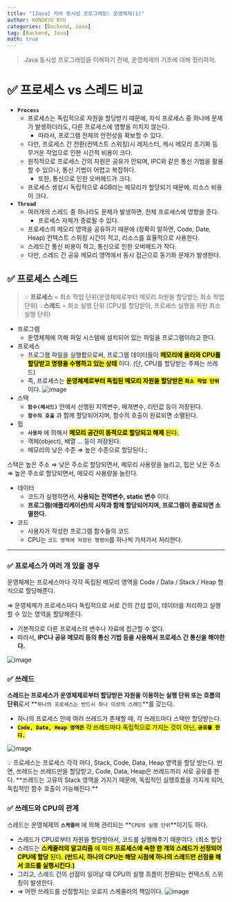 ```yaml
---
title: "[Java] 자바 동시성 프로그래밍: 운영체제(1)"
author: HONGKYU RYU
categories: [Backend, Java]
tag: [Backend, Java]
math: true
---
```


> Java 동시성 프로그래밍을 이해하기 전에, 운영체제의 기초에 대해 정리하자.

# ✅ 프로세스 vs 스레드 비교

- **`Process`**
    - 프로세스는 독립적으로 자원을 할당받기 때문에, 자식 프로세스 중 하나에 문제가 발생하더라도, 다른 프로세스에 영향을 미치지 않는다.
        - 따라서, 프로그램 전체의 안전성을 확보할 수 있다.
    - 다만, 프로세스 간 전환(컨텍스트 스위칭)시 레지스터, 캐시 메모리 초기화 등 무거운 작업으로 인한 시간적 비용이 크다.
    - 원칙적으로 프로세스 간의 자원은 공유가 안되며, IPC와 같은 통신 기법을 활용할 수 있으나, 통신 기법이 어렵고 복잡하다.
        - 또한, 통신으로 인한 오버헤드가 크다.
    - 프로세스 생성시 독립적으로 4GB라는 메모리가 할당되기 때문에, 리소스 비용이 크다.
- **`Thread`**
    - 여러개의 스레드 중 하나라도 문제가 발생하면, 전체 프로세스에 영향을 준다.
        - 프로세스 자체가 종료될 수 있다.
    - 프로세스의 메모리 영역을 공유하기 때문에 (정확히 말하면, Code, Date, Heap) 컨텍스트 스위칭 시간이 적고, 리소스를 효율적으로 사용한다.
    - 스레드간 통신 비용이 적고, 통신으로 인한 오버헤드가 작다.
    - 다만, 스레드 간 공유 메모리 영역에서 동시 접근으로 동기화 문제가 발생한다.

## ✅ 프로세스 스레드

>💡 **프로세스** = 최소 작업 단위(운영체제로부터 메모리 자원을 할당받는 최소 작업 단위)
 💡**스레드** = 최소 실행 단위 (CPU를 할당받아, 프로세스 실행을 위한 최소 실행 단위)


- 프로그램
    - 운영체제에 의해 파일 시스템에 설치되어 있는 파일을 프로그램이라고 한다.
- 프로세스
    - 프로그램 파일을 실행함으로써, 프로그램 데이터들이 <mark> **메모리에 올라와 CPU를 할당받고 명령을 수행하고 있는 상태** </mark>이다. (단, CPU를 할당받는 주체는 쓰레드)
    - 즉, 프로세스는 <mark> **운영체제로부터 독립된 메모리 자원을 할당받은 `최소 작업 단위`** </mark> 이다.
![image](https://github.com/HongkyuRyu/HongkyuRyu.github.io/assets/69923886/b7b3980c-c42a-48db-9489-6777057aaf1d)
- 스택
    - **`함수(메서드)`** 안에서 선행된 지역변수, 매개변수, 리턴값 등이 저장된다.
    - **`함수의 호출`** 과 함께 할당되어지며, 함수의 호출이 완료되면 소멸된다.
- 힙
    - **`사용자`** 에 의해서 <mark> **메모리 공간이 동적으로 할당되고 해제** 된다.</mark>
    - 객체(object), 배열 … 등이 저장된다.
    - 메모리의 낮은 수준 ⇒ 높은 수준으로 할당된다.;

스택은 높은 주소 ⇒ 낮은 주소로 할당되면서, 메모리 사용량을 늘리고, 힙은 낮은 주소 ⇒ 높은 주소로 할당되면서, 메모리 사용량을 늘린다.

- 데이터
    - 코드가 실행하면서, **사용되는 전역변수, static 변수** 이다.
    - **프로그램(애플리케이션)의 시작과 함께 할당되어지며, 프로그램이 종료되면 소멸한다.**
- 코드
    - 사용자가 작성한 프로그램 함수들의 코드
    - CPU는 `코드 영역에 저장된 명령어`를 하나씩 가져가서 처리한다.

---

### ✅ 프로세스가 여러 개 있을 경우

운영체제는 프로세스마다 각각 독립된 메모리 영역을 Code / Data / Stack / Heap 형식으로 할당해준다. 

⇒ 운영체제가 프로세스마다 독립적으로 서로 간의 간섭 없이, 데이터를 처리하고 실행할 수 있는 영역을 할당해준다.

- 기본적으로 다른 프로세스의 변수나 자료에 접근할 수 없다.
- 따라서, **IPC나 공유 메모리 등의 통신 기법 등을 사용해서 프로세스 간 통신을 해야한다.**

![image](https://github.com/HongkyuRyu/HongkyuRyu.github.io/assets/69923886/912e86bb-cc96-4c92-a8f2-eaaa65e6ac14)

### ✅ 쓰레드

**스레드는 프로세스가 운영체제로부터 할당받은 자원을 이용하는 실행 단위 또는 흐름의 단위**로서 **`하나의 프로세스는 반드시 하나 이상의 스레드`**를 갖는다.

- 하나의 프로세스 안에 여러 쓰레드가 존재할 때, 각 쓰레드마다 스택만 할당받는다.
- <mark> **`Code, Date, Heap 영역은`** 각 쓰레드마다 독립적으로 가지는 것이 아닌, **`공유를 한다.`** </mark>

![image](https://github.com/HongkyuRyu/HongkyuRyu.github.io/assets/69923886/63977de7-8102-4f24-bf55-2158dc45943c)

<aside>
💡 프로세스는 프로세스 각각 마다, Stack, Code, Data, Heap 영역을 할당 받는다. 반면, 쓰레드는 쓰레드만을 할당받고, Code, Data, Heap은 쓰레드끼리 서로 공유를 한다.
**쓰레드는 고유의 Stack 영역을 가지기 때문에, 독립적인 실행흐름을 가지게 되어, 독립적인 함수 호출이 가능해진다.**

</aside>

### ✅ 쓰레드와 CPU의 관계

스레드는 운영체제의 **`스케줄러`** 에 의해 관리되는 **`CPU의 실행 단위`**이기도 하다.

- 스레드가 CPU로부터 자원을 할당받아서, 코드를 실행해주기 때문이다. (최소 할당
- 스레드는 <mark> **스케줄러의 알고리즘** 에 따라 **프로세스에 속한 한 개의 스레드가 선정되어 CPU에 할당** 된다. **(반드시, 하나의 CPU는 해당 시점에 하나의 스레드만 선점을 해서 코드를 실행시킨다.)** </mark>
- 그리고, 스레드 간의 선점이 일어날 때 CPU의 실행 흐름이 전환되는 컨텍스트 스위칭이 발생한다.
- ⇒ 어떤 쓰레드를 선정할지는 오로지 스케줄러의 책임이다.
![image](https://github.com/HongkyuRyu/HongkyuRyu.github.io/assets/69923886/5e150ab6-d27a-47ee-ae41-051b65985796)

